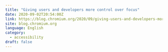 ```yaml
---
title: "Giving users and developers more control over focus"
date: 2020-09-02T20:54:00Z
link: https://blog.chromium.org/2020/09/giving-users-and-developers-more.html?utm_medium=RSS&utm_source=news.12bit.vn
site: blog.chromium.org
language: English
category:
  - accessibility
draft: false
---
```

